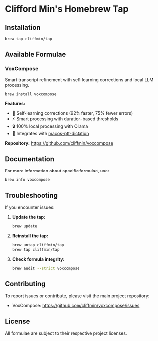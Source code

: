 # Clifford Min's Homebrew Tap

## Installation

```bash
brew tap cliffmin/tap
```

## Available Formulae

### VoxCompose

Smart transcript refinement with self-learning corrections and local LLM processing.

```bash
brew install voxcompose
```

**Features:**
- 🧠 Self-learning corrections (92% faster, 75% fewer errors)
- ⚡ Smart processing with duration-based thresholds
- 🔒 100% local processing with Ollama
- 🍎 Integrates with [macos-ptt-dictation](https://github.com/cliffmin/macos-ptt-dictation)

**Repository:** https://github.com/cliffmin/voxcompose

## Documentation

For more information about specific formulae, use:

```bash
brew info voxcompose
```

## Troubleshooting

If you encounter issues:

1. **Update the tap:**
   ```bash
   brew update
   ```

2. **Reinstall the tap:**
   ```bash
   brew untap cliffmin/tap
   brew tap cliffmin/tap
   ```

3. **Check formula integrity:**
   ```bash
   brew audit --strict voxcompose
   ```

## Contributing

To report issues or contribute, please visit the main project repository:
- VoxCompose: https://github.com/cliffmin/voxcompose/issues

## License

All formulae are subject to their respective project licenses.